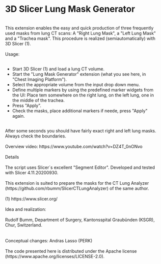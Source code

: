 # 3D Slicer Lung Mask Generator
<br>
This extension enables the easy and quick production of three frequently used masks from lung CT scans: A "Right Lung Mask", a "Left Lung Mask" and a "Trachea mask".
This procedure is realized (semiautomatically) with 3D Slicer (1). 
<br>
<br>
Usage: 
<br>
<br>
<ul>
<li>Start 3D Slicer (1) and load a lung CT volume.</li>
<li>Start the "Lung Mask Generator" extension (what you see here, in "Chest Imaging Platform").</li>
<li>Select the appropriate volume from the input drop down menu. </li>
<li>Define multiple markers by using the predefined marker widgets from the UI:
Place tem somewhere on the right lung, on the left lung, one in the middle of the trachea. </li>
<li>Press "Apply". </li>
<li>Check the masks, place additional markers if neede, press "Apply" again.</li>
  
</ul>
<br>After some seconds you should have fairly exact right and left lung masks. 
Always check the boundaries. <br>
<br>
Overview video: https://www.youtube.com/watch?v=DZ4T_0nONvo

<br>
<br>
Details
<br>
<br>
The script uses Slicer´s excellent "Segment Editor".
Developed and tested with Slicer 4.11.20200930.
<br>
<br>
This extension is suited to prepare the masks for the CT Lung Analyzer (https://github.com/rbumm/SlicerCTLungAnalyzer) of the same author.   
<br>
<br>
(1) https://www.slicer.org/
<br>
<br>
Idea and realization:<br>
<br>
Rudolf Bumm, Department of Surgery, Kantonsspital Graubünden (KSGR), Chur, Switzerland. <br>
<br>
<br>
Conceptual changes: Andras Lasso (PERK)
<br>
<br>
The code presented here is distributed under the Apache license (https://www.apache.org/licenses/LICENSE-2.0).<br>
<br>

